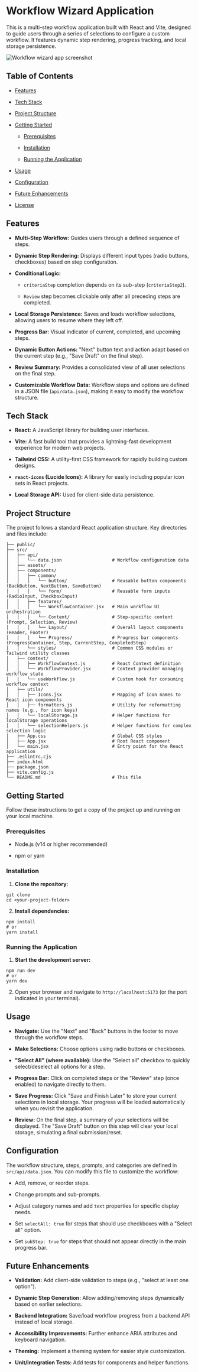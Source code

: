 # Workflow Wizard Application

This is a multi-step workflow application built with React and Vite, designed to guide users through a series of selections to configure a custom workflow. It features dynamic step rendering, progress tracking, and local storage persistence.

![Workflow wizard app screenshot](https://github.com/adamsartell/Workflow-Wizard/blob/main/public/workflow-screenshot.gif)

## Table of Contents

-   [Features](#features)

-   [Tech Stack](#tech-stack)

-   [Project Structure](#project-structure)

-   [Getting Started](#getting-started)

    -   [Prerequisites](#prerequisites)

    -   [Installation](#installation)

    -   [Running the Application](#running-the-application)

-   [Usage](#usage)

-   [Configuration](#configuration)

-   [Future Enhancements](#future-enhancements)

-   [License](#license)

## Features

-   **Multi-Step Workflow:** Guides users through a defined sequence of steps.

-   **Dynamic Step Rendering:** Displays different input types (radio buttons, checkboxes) based on step configuration.

-   **Conditional Logic:**

    -   `criteriaStep` completion depends on its sub-step (`criteriaStep2`).

    -   `Review` step becomes clickable only after all preceding steps are completed.

-   **Local Storage Persistence:** Saves and loads workflow selections, allowing users to resume where they left off.

-   **Progress Bar:** Visual indicator of current, completed, and upcoming steps.

-   **Dynamic Button Actions:** "Next" button text and action adapt based on the current step (e.g., "Save Draft" on the final step).

-   **Review Summary:** Provides a consolidated view of all user selections on the final step.

-   **Customizable Workflow Data:** Workflow steps and options are defined in a JSON file (`api/data.json`), making it easy to modify the workflow structure.

## Tech Stack

-   **React:** A JavaScript library for building user interfaces.

-   **Vite:** A fast build tool that provides a lightning-fast development experience for modern web projects.

-   **Tailwind CSS:** A utility-first CSS framework for rapidly building custom designs.

-   **`react-icons` (Lucide Icons):** A library for easily including popular icon sets in React projects.

-   **Local Storage API:** Used for client-side data persistence.

## Project Structure

The project follows a standard React application structure. Key directories and files include:
```
├── public/
├── src/
│   ├── api/
│   │   └── data.json                   # Workflow configuration data
│   ├── assets/
│   ├── components/
│   │   ├── common/
│   │   │   └── button/                 # Reusable button components (BackButton, NextButton, SaveButton)
│   │   │   └── form/                   # Reusable form inputs (RadioInput, CheckboxInput)
│   │   ├── features/
│   │   │   └── WorkflowContainer.jsx   # Main workflow UI orchestration
│   │   │   └── Content/                # Step-specific content (Prompt, Selection, Review)
│   │   │   └── Layout/                 # Overall layout components (Header, Footer)
│   │   │   └── Progress/               # Progress bar components (ProgressContainer, Step, CurrentStep, CompletedStep)
│   │   └── styles/                     # Common CSS modules or Tailwind utility classes
│   ├── context/
│   │   ├── WorkflowContext.js          # React Context definition
│   │   └── WorkflowProvider.jsx        # Context provider managing workflow state
│   │   └── useWorkflow.js              # Custom hook for consuming workflow context
│   ├── utils/
│   │   ├── Icons.jsx                   # Mapping of icon names to React icon components
│   │   ├── formatters.js               # Utility for reformatting names (e.g., for icon keys)
│   │   └── localStorage.js             # Helper functions for localStorage operations
│   │   └── selectionHelpers.js         # Helper functions for complex selection logic
│   ├── App.css                         # Global CSS styles
│   ├── App.jsx                         # Root React component
│   └── main.jsx                        # Entry point for the React application
├── .eslintrc.cjs
├── index.html
├── package.json
├── vite.config.js
└── README.md                           # This file
```
## Getting Started

Follow these instructions to get a copy of the project up and running on your local machine.

### Prerequisites

-   Node.js (v14 or higher recommended)

-   npm or yarn

### Installation

1. **Clone the repository:**

```
git clone
cd <your-project-folder>
```

2. **Install dependencies:**
```
npm install
# or
yarn install
```

### Running the Application

1. **Start the development server:**
```
npm run dev
# or
yarn dev
```

2. Open your browser and navigate to `http://localhost:5173` (or the port indicated in your terminal).

## Usage

-   **Navigate:** Use the "Next" and "Back" buttons in the footer to move through the workflow steps.

-   **Make Selections:** Choose options using radio buttons or checkboxes.

-   **"Select All" (where available):** Use the "Select all" checkbox to quickly select/deselect all options for a step.

-   **Progress Bar:** Click on completed steps or the "Review" step (once enabled) to navigate directly to them.

-   **Save Progress:** Click "Save and Finish Later" to store your current selections in local storage. Your progress will be loaded automatically when you revisit the application.

-   **Review:** On the final step, a summary of your selections will be displayed. The "Save Draft" button on this step will clear your local storage, simulating a final submission/reset.

## Configuration

The workflow structure, steps, prompts, and categories are defined in `src/api/data.json`. You can modify this file to customize the workflow:

-   Add, remove, or reorder steps.

-   Change prompts and sub-prompts.

-   Adjust category names and add `text` properties for specific display needs.

-   Set `selectAll: true` for steps that should use checkboxes with a "Select all" option.

-   Set `subStep: true` for steps that should not appear directly in the main progress bar.

## Future Enhancements

-   **Validation:** Add client-side validation to steps (e.g., "select at least one option").

-   **Dynamic Step Generation:** Allow adding/removing steps dynamically based on earlier selections.

-   **Backend Integration:** Save/load workflow progress from a backend API instead of local storage.

-   **Accessibility Improvements:** Further enhance ARIA attributes and keyboard navigation.

-   **Theming:** Implement a theming system for easier style customization.

-   **Unit/Integration Tests:** Add tests for components and helper functions.
